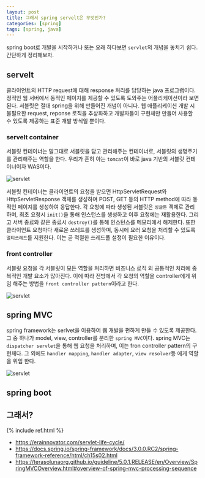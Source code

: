 ```yaml
---
layout: post
title: 그래서 spring servelt은 무엇인가?
categories: [spring]
tags: [spring, java]
---
```


spring boot로 개발을 시작하거나 또는 오래 하다보면 `servlet`의 개념을 놓치기 쉽다. 간단하게 정리해보자.

## servelt
클라이언트의 HTTP request에 대해 response 처리를 담당하는 java 프로그램이다. 정적인 웹 서버에서 동적인 페이지를 제공할 수 있도록 도와주는 어플리케이션이라 보면 된다. 서블릿은 절대 spring을 위해 만들어진 개념이 아니다. 웹 애플리케이션 개발 시 불필요한 request, reponse 로직을 추상화하고 개발자들이 구현체만 만들어 사용할 수 있도록 제공하는 표준 개발 방식일 뿐이다.

### servelt container
서블릿 컨테이너는 말그대로 서블릿을 담고 관리해주는 컨테이너로, 서블릿의 생명주기를 관리해주는 역할을 한다. 우리가 흔히 아는 `tomcat`이 바로 java 기반의 서블릿 컨테이너이자 WAS이다.

![servlet]({{site.url}}/assets/images/posts/servlet/servlet-01.png)

서블릿 컨테이너는 클라이언트의 요청을 받으면 HttpServletRequest와 HttpServletResponse 객체를 생성하며 POST, GET 등의 HTTP method에 따라 동적인 페이지를 생성하여 응답한다. 
각 요청에 따라 생성된 서블릿은 `싱글톤` 객체로 관리하며, 최초 요청시 `init()`을 통해 인스턴스를 생성하고 이후 요청에는 재활용한다. 그리고 서버 종료와 같은 종료시 `destroy()`를 통해 인스턴스를 메모리에서 해제한다. 또한 클라이언트 요청마다 새로운 쓰레드를 생성하며, 동시에 요러 요청을 처리할 수 있도록 `멀티쓰레드`를 지원한다. 이는 곧 적절한 쓰레드풀 설정이 필요한 이유이다.

### front controller
서블릿 요청을 각 서블릿이 모든 역할을 처리하면 비즈니스 로직 외 공통적인 처리에 중복적인 개발 요소가 많아진다. 이에 따라 전방에서 각 요청의 역할을 controller에게 위임 해주는 방법을 `front controller pattern`이라고 한다.

![servlet]({{site.url}}/assets/images/posts/servlet/servlet-03.png)


## spring MVC
spring framework는 serlvet을 이용하여 웹 개발을 편하게 만들 수 있도록 제공한다. 그 중 하나가 model, view, controller를 분리한 `spring MVC`이다. spring MVC는 `dispatcher servlet`을 통해 웹 요청을 처리하며, 이는 fron controller pattern의 구현체다. 그 외에도 `handler mapping`, `handler adapter`, `view resolver`등 에게 역할을 위임 한다.

![servlet]({{site.url}}/assets/images/posts/servlet/servlet-02.png)

## spring boot

## 그래서?


{% include ref.html %}
* <https://erainnovator.com/servlet-life-cycle/>
* <https://docs.spring.io/spring-framework/docs/3.0.0.RC2/spring-framework-reference/html/ch15s02.html>
* <https://terasolunaorg.github.io/guideline/5.0.1.RELEASE/en/Overview/SpringMVCOverview.html#overview-of-spring-mvc-processing-sequence>